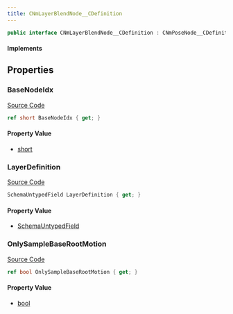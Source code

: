```yaml
---
title: CNmLayerBlendNode__CDefinition
---
```


```csharp
public interface CNmLayerBlendNode__CDefinition : CNmPoseNode__CDefinition, CNmGraphNode__CDefinition, ISchemaClass<CNmGraphNode__CDefinition>, ISchemaClass<CNmPoseNode__CDefinition>, ISchemaClass<CNmLayerBlendNode__CDefinition>, ISchemaField, ISchemaClass, INativeHandle
```

#### Implements

## Properties

### BaseNodeIdx

[Source Code](https://github.com/swiftly-solution/swiftlys2/blob/beta/managed/src/SwiftlyS2.Generated/Schemas/Interfaces/CNmLayerBlendNode__CDefinition.cs#L16)

```csharp
ref short BaseNodeIdx { get; }
```

#### Property Value

- [short](https://learn.microsoft.com/dotnet/api/system.int16)

### LayerDefinition

[Source Code](https://github.com/swiftly-solution/swiftlys2/blob/beta/managed/src/SwiftlyS2.Generated/Schemas/Interfaces/CNmLayerBlendNode__CDefinition.cs#L21)

```csharp
SchemaUntypedField LayerDefinition { get; }
```

#### Property Value

- [SchemaUntypedField](/docs/api/shared/schemas/schemauntypedfield)

### OnlySampleBaseRootMotion

[Source Code](https://github.com/swiftly-solution/swiftlys2/blob/beta/managed/src/SwiftlyS2.Generated/Schemas/Interfaces/CNmLayerBlendNode__CDefinition.cs#L18)

```csharp
ref bool OnlySampleBaseRootMotion { get; }
```

#### Property Value

- [bool](https://learn.microsoft.com/dotnet/api/system.boolean)

